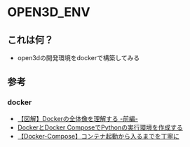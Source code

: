 # OPEN3D_ENV

## これは何？
- open3dの開発環境をdockerで構築してみる


## 参考

### docker
- [【図解】Dockerの全体像を理解する -前編-](https://qiita.com/etaroid/items/b1024c7d200a75b992fc)
- [DockerとDocker ComposeでPythonの実行環境を作成する](https://zuma-lab.com/posts/docker-python-settings)
- [【Docker-Compose】コンテナ起動から入るまでを丁寧に](https://qiita.com/tsuboyataiki/items/90dbe94553d3dea39b19)
